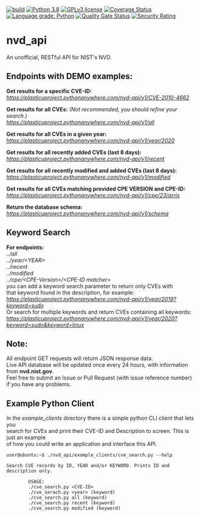 [![build](https://github.com/plasticuproject/nvd_api/actions/workflows/tests.yml/badge.svg)](https://github.com/plasticuproject/nvd_api/actions/workflows/tests.yml)
[![Python 3.8](https://img.shields.io/badge/python-3.8+-blue.svg)](https://www.python.org/downloads/release/python-380/)
[![GPLv3 license](https://img.shields.io/badge/License-GPLv3-blue.svg)](http://perso.crans.org/besson/LICENSE.html)
[![Coverage Status](https://coveralls.io/repos/github/plasticuproject/nvd_api/badge.svg?branch=master)](https://coveralls.io/github/plasticuproject/nvd_api?branch=master)
[![Language grade: Python](https://img.shields.io/lgtm/grade/python/g/plasticuproject/nvd_api.svg?logo=lgtm&logoWidth=18)](https://lgtm.com/projects/g/plasticuproject/nvd_api/context:python)
[![Quality Gate Status](https://sonarcloud.io/api/project_badges/measure?project=plasticuproject_nvd_api&metric=alert_status)](https://sonarcloud.io/dashboard?id=plasticuproject_nvd_api)
[![Security Rating](https://sonarcloud.io/api/project_badges/measure?project=plasticuproject_nvd_api&metric=security_rating)](https://sonarcloud.io/dashboard?id=plasticuproject_nvd_api)
# nvd_api

An unofficial, RESTful API for NIST's NVD.

## Endpoints with DEMO examples:

**Get results for a specific CVE-ID:** <br />
*https://plasticuproject.pythonanywhere.com/nvd-api/v1/CVE-2010-4662* <br />

**Get results for all CVEs:** *(Not recommended, you should refine your search.)* <br />
*https://plasticuproject.pythonanywhere.com/nvd-api/v1/all* <br />

**Get results for all CVEs in a given year:** <br />
*https://plasticuproject.pythonanywhere.com/nvd-api/v1/year/2020* <br />

**Get results for all recently added CVEs (last 8 days):** <br />
*https://plasticuproject.pythonanywhere.com/nvd-api/v1/recent* <br />

**Get results for all recently modified and added CVEs (last 8 days):** <br />
*https://plasticuproject.pythonanywhere.com/nvd-api/v1/modified* <br />

**Get results for all CVEs matching provided CPE VERSION and CPE-ID:** <br />
*https://plasticuproject.pythonanywhere.com/nvd-api/v1/cpe/23/arris* <br />

**Return the database schema:** <br />
*https://plasticuproject.pythonanywhere.com/nvd-api/v1/schema* <br />

## Keyword Search 
**For endpoints:** <br />
*../all* <br />
*../year/\<YEAR\>* <br />
*../recent* <br />
*../modified* <br />
*../cpe/\<CPE-Version\>/\<CPE-ID matcher\>* <br />
you can add a keyword search parameter to return only CVEs with <br />
that keyword found in the description, for example:  <br />
*https://plasticuproject.pythonanywhere.com/nvd-api/v1/year/2019?keyword=sudo* <br />
Or search for multiple keywords and return CVEs containing all keywords: <br />
*https://plasticuproject.pythonanywhere.com/nvd-api/v1/year/2020?keyword=sudo&keyword=linux* <br />

## Note:
All endpoint GET requests will return JSON response data.  <br />
Live API database will be updated once every 24 hours, with information from **nvd.nist.gov**.  <br />
Feel free to submit an Issue or Pull Request (with issue reference number)  <br />
if you have any problems. <br />

## Example Python Client
In the *example_clients* directory there is a simple python CLI client that lets you <br />
search for CVEs and print their CVE-ID and Description to screen. This is just an example <br />
of how you could write an application and interface this API. <br />
```
user@ubuntu:~$ ./nvd_api/example_clients/cve_search.py --help

Search CVE records by ID, YEAR and/or KEYWORD. Prints ID and description only.

        USAGE:
        ./cve_search.py <CVE-ID>
        ./cve_serach.py <year> (keyword)
        ./cve_search.py all (keyword)
        ./cve_search.py recent (keyword)
        ./cve_search.py modified (keyword)
```
